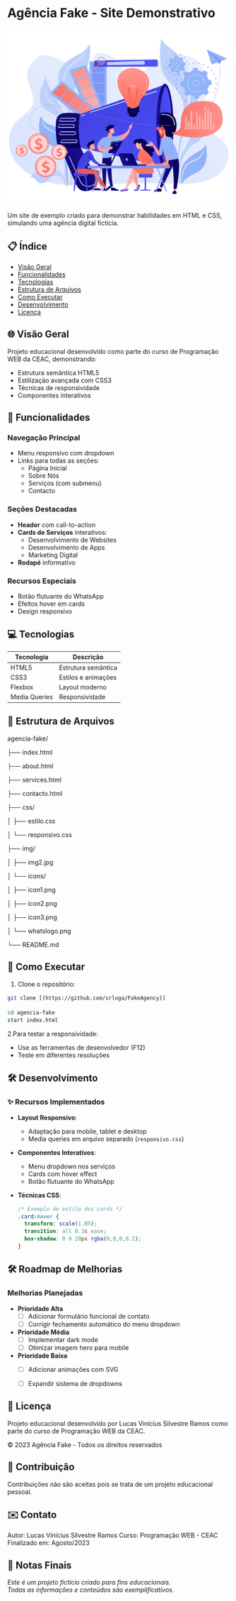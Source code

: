 # Agência Fake - Site Demonstrativo

![Preview](img/img2.jpg)

Um site de exemplo criado para demonstrar habilidades em HTML e CSS, simulando uma agência digital fictícia.

## 📋 Índice
- [Visão Geral](#-visão-geral)
- [Funcionalidades](#-funcionalidades)
- [Tecnologias](#-tecnologias)
- [Estrutura de Arquivos](#-estrutura-de-arquivos)
- [Como Executar](#-como-executar)
- [Desenvolvimento](#-desenvolvimento)
- [Licença](#-licença)

## 🌐 Visão Geral
Projeto educacional desenvolvido como parte do curso de Programação WEB da CEAC, demonstrando:
- Estrutura semântica HTML5
- Estilização avançada com CSS3
- Técnicas de responsividade
- Componentes interativos

## 🎯 Funcionalidades
### Navegação Principal
- Menu responsivo com dropdown
- Links para todas as seções:
  - Página Inicial
  - Sobre Nós
  - Serviços (com submenu)
  - Contacto

### Seções Destacadas
- **Header** com call-to-action
- **Cards de Serviços** interativos:
  - Desenvolvimento de Websites
  - Desenvolvimento de Apps
  - Marketing Digital
- **Rodapé** informativo

### Recursos Especiais
- Botão flutuante do WhatsApp
- Efeitos hover em cards
- Design responsivo

## 💻 Tecnologias
| Tecnologia | Descrição |
|------------|-----------|
| HTML5 | Estrutura semântica |
| CSS3 | Estilos e animações |
| Flexbox | Layout moderno |
| Media Queries | Responsividade |

## 📂 Estrutura de Arquivos

agencia-fake/

├── index.html

├── about.html

├── services.html

├── contacto.html

├── css/

│ ├── estilo.css

│ └── responsivo.css

├── img/

│ ├── img2.jpg

│ └── icons/

│ ├── icon1.png

│ ├── icon2.png

│ ├── icon3.png

│ └── whatslogo.png

└── README.md


## 🚀 Como Executar
1. Clone o repositório:

```bash
git clone [(https://github.com/srloga/FakeAgency)]

cd agencia-fake
start index.html

```

2.Para testar a responsividade:

- Use as ferramentas de desenvolvedor (F12)
- Teste em diferentes resoluções

## 🛠 Desenvolvimento

### ✨ Recursos Implementados

- **Layout Responsivo**:
  - Adaptação para mobile, tablet e desktop
  - Media queries em arquivo separado (`responsivo.css`)

- **Componentes Interativos**:
  - Menu dropdown nos serviços
  - Cards com hover effect
  - Botão flutuante do WhatsApp

- **Técnicas CSS**:

  ```css
  /* Exemplo de estilo dos cards */
  .card:hover {
    transform: scale(1.05);
    transition: all 0.3s ease;
    box-shadow: 0 0 20px rgba(0,0,0,0.2);
  }
  ```

## 🛠 Roadmap de Melhorias

### Melhorias Planejadas
- **Prioridade Alta**
  - [ ] Adicionar formulário funcional de contato
  - [ ] Corrigir fechamento automático do menu dropdown

- **Prioridade Média**
  - [ ] Implementar dark mode
  - [ ] Otimizar imagem hero para mobile

- **Prioridade Baixa**
  - [ ] Adicionar animações com SVG
  - [ ] Expandir sistema de dropdowns


## 📜 Licença
Projeto educacional desenvolvido por Lucas Vinícius Silvestre Ramos como parte do curso de Programação WEB da CEAC.

© 2023 Agência Fake - Todos os direitos reservados

## 🤝 Contribuição
Contribuições não são aceitas pois se trata de um projeto educacional pessoal.

## ✉️ Contato
Autor: Lucas Vinícius Silvestre Ramos
Curso: Programação WEB - CEAC
Finalizado em: Agosto/2023

## 📝 Notas Finais
*Este é um projeto fictício criado para fins educacionais.  
Todas as informações e conteúdos são exemplificativos.*

